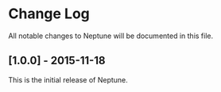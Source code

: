 # Change Log

All notable changes to Neptune will be documented in this file.

## [1.0.0] - 2015-11-18

This is the initial release of Neptune.
